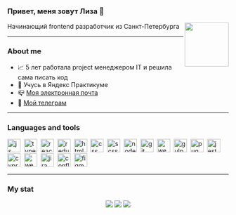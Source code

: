 ### Привет, меня зовут Лиза :wave:
Начинающий frontend разработчик из Санкт-Петербурга
<img align="right" src="https://media.giphy.com/media/RN8FdaB6T1bkkI5n4I/giphy.gif" width="100"/>

---

### About me

- :chart_with_upwards_trend: 5 лет работала project менеджером IT и решила сама писать код
- :seedling: Учусь в Яндекс Практикуме
- :mailbox_closed: [Моя электронная почта](mailto:lizapetkova@yandex.ru)
- :incoming_envelope: <a href="https://t.me/liza_petkova">Мой телеграм</a> 

---

### Languages and tools

<img src="https://cdn.jsdelivr.net/gh/devicons/devicon/icons/javascript/javascript-original.svg" title="js" width="30" height="30"/>&nbsp;
<img src="https://cdn.jsdelivr.net/gh/devicons/devicon/icons/typescript/typescript-original.svg" title="typescript" width="30" height="30"/>&nbsp;
<img src="https://cdn.jsdelivr.net/gh/devicons/devicon/icons/react/react-original.svg" title="react" width="30" height="30"/>&nbsp;
<img src="https://cdn.jsdelivr.net/gh/devicons/devicon/icons/redux/redux-original.svg" title="redux" width="30" height="30"/>&nbsp;
<img src="https://cdn.jsdelivr.net/gh/devicons/devicon/icons/html5/html5-original.svg" title="html" width="30" height="30"/>&nbsp;
<img src="https://cdn.jsdelivr.net/gh/devicons/devicon/icons/css3/css3-original.svg" title="css" width="30" height="30"/>&nbsp;
<img src="https://cdn.jsdelivr.net/gh/devicons/devicon/icons/sass/sass-original.svg" title="scss" width="30" height="30"/>&nbsp;
<img src="https://cdn.jsdelivr.net/gh/devicons/devicon/icons/nodejs/nodejs-original.svg" title="node" width="30" height="30"/>&nbsp;
<img src="https://cdn.jsdelivr.net/gh/devicons/devicon/icons/git/git-plain.svg" title="git" width="30" height="30"/>&nbsp;
<img src="https://cdn.jsdelivr.net/gh/devicons/devicon/icons/webpack/webpack-original.svg" title="webpack" width="30" height="30"/>&nbsp;
<img src="https://cdn.jsdelivr.net/gh/devicons/devicon/icons/gulp/gulp-plain.svg" title="gulp" width="30" height="30"/>&nbsp;
<img src="https://cdn.rawgit.com/pugjs/pug-logo/eec436cee8fd9d1726d7839cbe99d1f694692c0c/SVG/pug-final-logo-_-colour-128.svg" title="pug" width="30" height="30"/>&nbsp;
<img src="https://cdn.jsdelivr.net/gh/devicons/devicon/icons/jest/jest-plain.svg" title="jest" width="30" height="30"/>&nbsp;
<img src="https://asset.brandfetch.io/idIq_kF0rb/idv3zwmSiY.jpeg" title="cypress" width="30" height="30"/>&nbsp;
<img src="https://cdn.jsdelivr.net/gh/devicons/devicon/icons/webstorm/webstorm-original.svg" title="webstorm" width="30" height="30"/>&nbsp;
<img src="https://cdn.jsdelivr.net/gh/devicons/devicon/icons/jira/jira-original.svg" title="jira" width="30" height="30"/>&nbsp;
<img src="https://cdn.jsdelivr.net/gh/devicons/devicon/icons/confluence/confluence-original.svg" title="confluence" width="30" height="30"/>&nbsp;
<img src="https://cdn.jsdelivr.net/gh/devicons/devicon/icons/figma/figma-original.svg" title="figma" width="30" height="30"/>&nbsp;

---    

### My stat
<div id="stat" align="center">
	<img src="https://github-profile-summary-cards.vercel.app/api/cards/profile-details?username=lizapetkova&theme=transparent"/>
	<img src="https://github-profile-summary-cards.vercel.app/api/cards/most-commit-language?username=lizapetkova&theme=transparent"/>
	<img src="https://github-profile-summary-cards.vercel.app/api/cards/stats?username=lizapetkova&theme=transparent"/>
</div>
